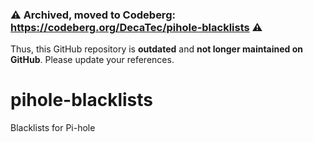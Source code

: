 ### ⚠️ Archived, moved to Codeberg: https://codeberg.org/DecaTec/pihole-blacklists ⚠️

Thus, this GitHub repository is **outdated** and **not longer maintained on GitHub**. Please update your references.

# pihole-blacklists
Blacklists for Pi-hole
